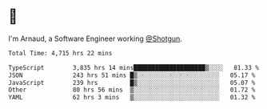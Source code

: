 # 👋

I'm Arnaud, a Software Engineer working [@Shotgun](https://shotgun.live).

<!--START_SECTION:waka-->

```txt
Total Time: 4,715 hrs 22 mins

TypeScript        3,835 hrs 14 mins████████████████████▒░░░░   81.33 %
JSON              243 hrs 51 mins █▒░░░░░░░░░░░░░░░░░░░░░░░   05.17 %
JavaScript        239 hrs         █▒░░░░░░░░░░░░░░░░░░░░░░░   05.07 %
Other             80 hrs 56 mins  ▒░░░░░░░░░░░░░░░░░░░░░░░░   01.72 %
YAML              62 hrs 3 mins   ▒░░░░░░░░░░░░░░░░░░░░░░░░   01.32 %
```

<!--END_SECTION:waka-->
